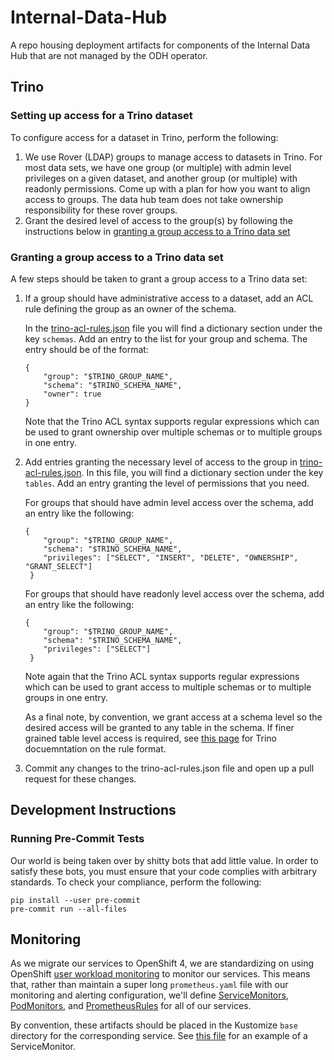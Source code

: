 # Internal-Data-Hub

A repo housing deployment artifacts for components of the Internal
Data Hub that are not managed by the ODH operator.

## Trino

### Setting up access for a Trino dataset

To configure access for a dataset in Trino, perform the following:

1. We use Rover (LDAP) groups to manage access to datasets in Trino. For
   most data sets, we have one group (or multiple) with admin level
   privileges on a given dataset, and another group (or multiple) with
   readonly permissions. Come up with a plan for how you want to align
   access to groups. The data hub team does not take ownership
   responsibility for these rover groups.
2. Grant the desired level of access to the group(s) by following the
   instructions below in
   [granting a group access to a Trino data set](#granting-a-group-access-to-a-trino-data-set)

### Granting a group access to a Trino data set

A few steps should be taken to grant a group access to a Trino data set:

1. If a group should have administrative access to a dataset, add an ACL rule
   defining the group as an owner of the schema.

   In the [trino-acl-rules.json](kfdefs/base/trino/trino-acl-rules.json) file you
   will find a dictionary section under the key `schemas`. Add an entry to the list for your
   group and schema. The entry should be of the format:

   ```
   {
       "group": "$TRINO_GROUP_NAME",
       "schema": "$TRINO_SCHEMA_NAME",
       "owner": true
   }
   ```

   Note that the Trino ACL syntax supports regular expressions which can be used to
   grant ownership over multiple schemas or to multiple groups in one entry.

2. Add entries granting the necessary level of access to the group in
   [trino-acl-rules.json](kfdefs/base/trino/trino-acl-rules.json). In this file, you will
   find a dictionary section under the key `tables`. Add an entry granting the level of
   permissions that you need.

   For groups that should have admin level access over the schema, add an entry like the
   following:

   ```
   {
       "group": "$TRINO_GROUP_NAME",
       "schema": "$TRINO_SCHEMA_NAME",
       "privileges": ["SELECT", "INSERT", "DELETE", "OWNERSHIP", "GRANT_SELECT"]
    }
    ```

    For groups that should have readonly level access over the schema, add an entry
    like the following:

    ```
    {
        "group": "$TRINO_GROUP_NAME",
        "schema": "$TRINO_SCHEMA_NAME",
        "privileges": ["SELECT"]
     }
     ```

    Note again that the Trino ACL syntax supports regular expressions which can be used to
    grant access to multiple schemas or to multiple groups in one entry.

    As a final note, by convention, we grant access at a schema level so the desired
    access will be granted to any table in the schema. If finer grained table level
    access is required, see [this page](https://trino.io/docs/current/security/file-system-access-control.html#table-rules)
    for Trino docuemntation on the rule format.

3. Commit any changes to the trino-acl-rules.json file and
   open up a pull request for these changes.

## Development Instructions

### Running Pre-Commit Tests

Our world is being taken over by shitty bots that add little value. In order
to satisfy these bots, you must ensure that your code complies with
arbitrary standards. To check your compliance, perform the following:

```
pip install --user pre-commit
pre-commit run --all-files
```

## Monitoring

As we migrate our services to OpenShift 4, we are standardizing on using
OpenShift [user workload monitoring][uwm] to monitor our services. This means
that, rather than maintain a super long `prometheus.yaml` file with our monitoring
and alerting configuration, we'll define [ServiceMonitors][servicemonitor], [PodMonitors][podmonitor], and [PrometheusRules][prometheusrule] for all of
our services.

By convention, these artifacts should be placed in the Kustomize `base` directory
for the corresponding service. See [this file](telemetry-grafana/base/telemetry-grafana-service-monitor.yaml) for an example of a ServiceMonitor.

[uwm]: https://docs.openshift.com/container-platform/4.6/monitoring/enabling-monitoring-for-user-defined-projects.html#:~:text=The%20user-workload-monitoring-config-edit%20role%20in%20the%20openshift-user-workload-monitoring%20project%20enables,Operator%20and%20Thanos%20Ruler%20for%20user-defined%20workload%20monitoring.

[servicemonitor]: https://docs.openshift.com/container-platform/4.5/rest_api/monitoring_apis/servicemonitor-monitoring-coreos-com-v1.html

[podmonitor]: https://docs.openshift.com/container-platform/4.5/rest_api/monitoring_apis/podmonitor-monitoring-coreos-com-v1.html

[prometheusrule]: https://docs.openshift.com/container-platform/4.5/rest_api/monitoring_apis/prometheusrule-monitoring-coreos-com-v1.html
